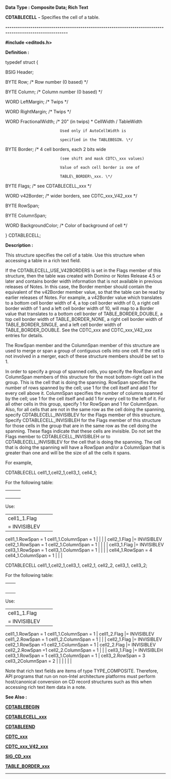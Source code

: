 




<!--
 /\* Font Definitions \*/
 @font-face
 {font-family:Courier;
 panose-1:2 7 4 9 2 2 5 2 4 4;}
@font-face
 {font-family:"Tms Rmn";
 panose-1:2 2 6 3 4 5 5 2 3 4;}
@font-face
 {font-family:Helv;
 panose-1:2 11 6 4 2 2 2 3 2 4;}
@font-face
 {font-family:"Cambria Math";
 panose-1:2 4 5 3 5 4 6 3 2 4;}
 /\* Style Definitions \*/
 p.MsoNormal, li.MsoNormal, div.MsoNormal
 {margin-top:0cm;
 margin-right:0cm;
 margin-bottom:8.0pt;
 margin-left:0cm;
 line-height:107%;
 font-size:11.0pt;
 font-family:"Calibri",sans-serif;}
.MsoChpDefault
 {font-size:11.0pt;}
.MsoPapDefault
 {margin-bottom:8.0pt;
 line-height:107%;}
 /\* Page Definitions \*/
 @page WordSection1
 {size:612.0pt 792.0pt;
 margin:72.0pt 72.0pt 72.0pt 72.0pt;}
div.WordSection1
 {page:WordSection1;}
-->




 


**Data Type : Composite Data; Rich
Text**



**CDTABLECELL** **-** Specifies
the cell of a table.


**----------------------------------------------------------------------------------------------------------**



**#include
<editods.h>**



**Definition :**



typedef struct {  

   BSIG Header;  

   BYTE Row;             /\* Row number (0 based) \*/  

   BYTE Column;          /\* Column number (0 based) \*/  

   WORD LeftMargin;      /\* Twips \*/  

   WORD RightMargin;     /\* Twips \*/  

   WORD FractionalWidth; /\* 20" (in twips) \* CellWidth / TableWidth  

                            Used only if AutoCellWidth is  

                            specified in the TABLEBEGIN. \*/  

   BYTE Border;          /\* 4 cell borders, each 2 bits wide  

                            (see shift and mask CDTC\_xxx values)  

                            Value of each cell border is one of  

                            TABLE\_BORDER\_xxx. \*/  

   BYTE Flags;           /\* see CDTABLECELL\_xxx \*/  

   WORD v42Border;       /\* wider borders, see CDTC\_xxx\_V42\_xxx \*/  

   BYTE RowSpan;  

   BYTE ColumnSpan;  

   WORD BackgroundColor; /\* Color of background of cell \*/  

} CDTABLECELL;


 


**Description :**



This
structure specifies the cell of a table.  Use this structure when accessing a
table in a rich text field.


 


If the
CDTABLECELL\_USE\_V42BORDERS is set in the Flags member of this structure, then
the table was created with Domino or Notes Release 4.5 or later and contains
border width information that is not available in previous releases of Notes. 
In this case, the Border member should contain the equivalent of the v42Border
member value, so that the table can be read by earlier releases of Notes.    For
example, a v42Border value which translates to a bottom cell border width of 4,
a top cell border width of 0,  a right cell border width of 1 and a left cell
border width of 10, will map to a Border value that translates to a bottom cell
border of TABLE\_BORDER\_DOUBLE, a top cell border width of TABLE\_BORDER\_NONE, a
right cell border width of TABLE\_BORDER\_SINGLE, and a left cell border width of
TABLE\_BORDER\_DOUBLE.  See the CDTC\_xxx and CDTC\_xxx\_V42\_xxx entries for
details.


 


The RowSpan
member and the ColumnSpan member of this structure are used to merge or span a
group of contiguous cells into one cell.  If the cell is not involved in a
merger, each of these structure members should be set to 1.


 


In order to
specify a group of spanned cells, you specify the RowSpan and ColumnSpan
members of this structure for the most bottom-right cell in the group.  This is
the cell that is doing the spanning.  RowSpan specifies the number of rows
spanned by the cell; use 1 for the cell itself and add 1 for every cell above
it.  ColumnSpan specifies the number of columns spanned by the cell; use 1 for
the cell itself and add 1 for every cell to the left of it.  For all other
cells in this group, specify 1 for RowSpan and 1 for ColumnSpan.  Also, for all
cells that are not in the same row as the cell doing the spanning, specify
CDTABLECELL\_INVISIBLEV for the Flags member of this structure.  Specify
CDTABLECELL\_INVISIBLEH for the Flags member of this structure for those cells
in the group that are in the same row as the cell doing the spanning.  These
flags indicate that these cells are invisible.  Do not set the Flags member to
CDTABLECELL\_INVISIBLEH or to CDTABLECELL\_INVISIBLEV for the cell that is doing
the spanning.  The cell that is doing the spanning will have a RowSpan and/or a
ColumnSpan that is greater than one and will be the size of all the cells it
spans.


 


For example,



CDTABLECELL
cell1\_1,cell2\_1,cell3\_1, cell4\_1;


For the
following table:  




|  |  |  |
| --- | --- | --- |
|   |   |   |
|   |   |
|   |   |
|   |   |


 


Use:




|  |  |  |
| --- | --- | --- |
| cell1\_1.Flag
 |= INVISIBLEV
cell1\_1.RowSpan
 = 1
cell1\_1.ColumnSpan
 = 1 |   |   |
| cell2\_1.Flag
 |= INVISIBLEV
cell2\_1.RowSpan
 = 1
cell2\_1.ColumnSpan
 = 1 |   |   |
| cell3\_1.Flag
 |= INVISIBLEV
cell3\_1.RowSpan
 = 1
cell3\_1.ColumnSpan
 = 1 |   |   |
| cell4\_1.RowSpan
 = 4
cell4\_1.ColumnSpan
 = 1 |   |   |


 


CDTABLECELL
cell1\_1,cell2\_1,cell3\_1, cell2\_1, cell2\_2, cell3\_1, cell3\_2;


For the
following table:    

  






|  |  |
| --- | --- |
|   |   |
|   |
|   |
|   |   |   |
|  |  |  |


 


Use:




|  |  |  |
| --- | --- | --- |
| cell1\_1.Flag
 |= INVISIBLEV
cell1\_1.RowSpan
 = 1
cell1\_1.ColumnSpan
 = 1 | cell1\_2.Flag
 |= INVISIBLEV
cell1\_2.RowSpan
 = 1
cell1\_2.ColumnSpan
 = 1 |   |
| cell2\_1.Flag
 |= INVISIBLEV
cell2\_1.RowSpan
 =1
cell2\_1.ColumnSpan
 = 1 | cell2\_2.Flag
 |= INVISIBLEV
cell2\_2.RowSpan
 =1
cell2\_2.ColumnSpan
 = 1 |   |
| cell3\_1.Flag
 |= INVISIBLEH
cell3\_1.RowSpan
 = 1
cell3\_1.ColumnSpan
 = 1 | cell3\_2.RowSpan
 = 3
cell3\_2ColumnSpan
 = 2 |   |
|   |   |   |


 


  

Note that rich text fields are items of type TYPE\_COMPOSITE. Therefore, API
programs that run on non-Intel architecture platforms must perform
host/canonical conversion on CD record structures such as this when accessing
rich text item data in a note.


 **See Also :**


**[CDTABLEBEGIN](CDTABLEBEGIN.md)**


**[CDTABLECELL\_xxx](notes:///8525872100478C66/61FD4E9848264AD28525620B006BA8BD/62D1E80D356CC0B185256678004774FD)**


**[CDTABLEEND](CDTABLEEND.md)**


**[CDTC\_xxx](notes:///8525872100478C66/61FD4E9848264AD28525620B006BA8BD/B0B71D94A0C05DF1852561EA0050869E)**


**[CDTC\_xxx\_V42\_xxx](notes:///8525872100478C66/61FD4E9848264AD28525620B006BA8BD/817BB905822C66158525635E0072DF70)**


**[SIG\_CD\_xxx](SIG_CD_xxx.md)**


**[TABLE\_BORDER\_xxx](TABLE_BORDER_xxx.md)**



----------------------------------------------------------------------------------------------------------


 





